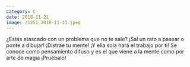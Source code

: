 ```yaml
--- 
category: C 
date: 2018-11-21 
image: /1251_2018-11-21.jpeg 
--- 
```


¿Estás atascado con un problema que no te sale? ¡Sal un rato a pasear o ponte a dibujar! ¡Distrae tu mente! ¡Y ella sola hará el trabajo por ti! Se conoce como pensamiento difuso y es el que viene a la mente como por arte de magia ¡Pruébalo!